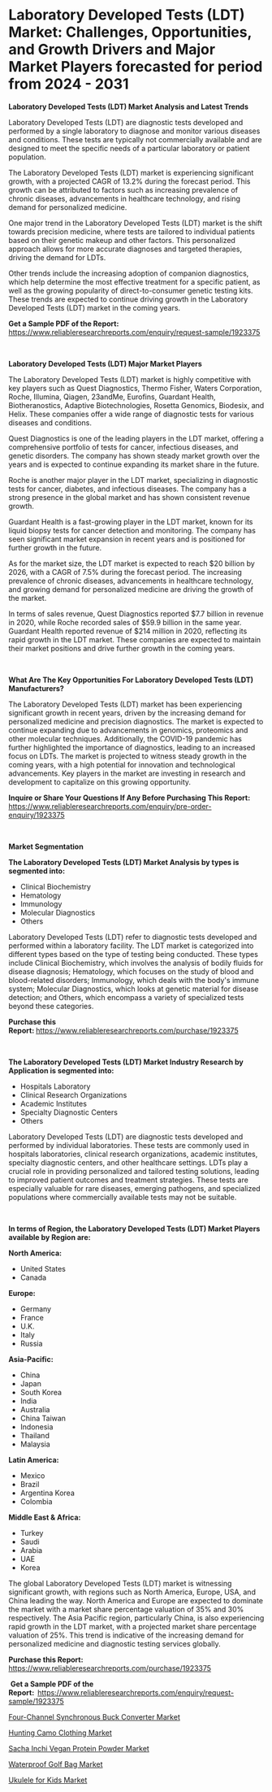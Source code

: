<p><h1>Laboratory Developed Tests (LDT) Market: Challenges, Opportunities, and Growth Drivers and Major Market Players forecasted for period from 2024 - 2031</h1></p><p><strong>Laboratory Developed Tests (LDT) Market Analysis and Latest Trends</strong></p>
<p><p>Laboratory Developed Tests (LDT) are diagnostic tests developed and performed by a single laboratory to diagnose and monitor various diseases and conditions. These tests are typically not commercially available and are designed to meet the specific needs of a particular laboratory or patient population.</p><p>The Laboratory Developed Tests (LDT) market is experiencing significant growth, with a projected CAGR of 13.2% during the forecast period. This growth can be attributed to factors such as increasing prevalence of chronic diseases, advancements in healthcare technology, and rising demand for personalized medicine.</p><p>One major trend in the Laboratory Developed Tests (LDT) market is the shift towards precision medicine, where tests are tailored to individual patients based on their genetic makeup and other factors. This personalized approach allows for more accurate diagnoses and targeted therapies, driving the demand for LDTs.</p><p>Other trends include the increasing adoption of companion diagnostics, which help determine the most effective treatment for a specific patient, as well as the growing popularity of direct-to-consumer genetic testing kits. These trends are expected to continue driving growth in the Laboratory Developed Tests (LDT) market in the coming years.</p></p>
<p><strong>Get a Sample PDF of the Report:&nbsp;</strong> <a href="https://www.reliableresearchreports.com/enquiry/request-sample/1923375">https://www.reliableresearchreports.com/enquiry/request-sample/1923375</a></p>
<p>&nbsp;</p>
<p><strong>Laboratory Developed Tests (LDT) Major Market Players</strong></p>
<p><p>The Laboratory Developed Tests (LDT) market is highly competitive with key players such as Quest Diagnostics, Thermo Fisher, Waters Corporation, Roche, Illumina, Qiagen, 23andMe, Eurofins, Guardant Health, Biotheranostics, Adaptive Biotechnologies, Rosetta Genomics, Biodesix, and Helix. These companies offer a wide range of diagnostic tests for various diseases and conditions.</p><p>Quest Diagnostics is one of the leading players in the LDT market, offering a comprehensive portfolio of tests for cancer, infectious diseases, and genetic disorders. The company has shown steady market growth over the years and is expected to continue expanding its market share in the future.</p><p>Roche is another major player in the LDT market, specializing in diagnostic tests for cancer, diabetes, and infectious diseases. The company has a strong presence in the global market and has shown consistent revenue growth.</p><p>Guardant Health is a fast-growing player in the LDT market, known for its liquid biopsy tests for cancer detection and monitoring. The company has seen significant market expansion in recent years and is positioned for further growth in the future.</p><p>As for the market size, the LDT market is expected to reach $20 billion by 2026, with a CAGR of 7.5% during the forecast period. The increasing prevalence of chronic diseases, advancements in healthcare technology, and growing demand for personalized medicine are driving the growth of the market.</p><p>In terms of sales revenue, Quest Diagnostics reported $7.7 billion in revenue in 2020, while Roche recorded sales of $59.9 billion in the same year. Guardant Health reported revenue of $214 million in 2020, reflecting its rapid growth in the LDT market. These companies are expected to maintain their market positions and drive further growth in the coming years.</p></p>
<p>&nbsp;</p>
<p><strong>What Are The Key Opportunities For Laboratory Developed Tests (LDT) Manufacturers?</strong></p>
<p><p>The Laboratory Developed Tests (LDT) market has been experiencing significant growth in recent years, driven by the increasing demand for personalized medicine and precision diagnostics. The market is expected to continue expanding due to advancements in genomics, proteomics and other molecular techniques. Additionally, the COVID-19 pandemic has further highlighted the importance of diagnostics, leading to an increased focus on LDTs. The market is projected to witness steady growth in the coming years, with a high potential for innovation and technological advancements. Key players in the market are investing in research and development to capitalize on this growing opportunity.</p></p>
<p><strong>Inquire or Share Your Questions If Any Before Purchasing This Report:</strong> <a href="https://www.reliableresearchreports.com/enquiry/pre-order-enquiry/1923375">https://www.reliableresearchreports.com/enquiry/pre-order-enquiry/1923375</a></p>
<p>&nbsp;</p>
<p><strong>Market Segmentation</strong></p>
<p><strong>The Laboratory Developed Tests (LDT) Market Analysis by types is segmented into:</strong></p>
<p><ul><li>Clinical Biochemistry</li><li>Hematology</li><li>Immunology</li><li>Molecular Diagnostics</li><li>Others</li></ul></p>
<p><p>Laboratory Developed Tests (LDT) refer to diagnostic tests developed and performed within a laboratory facility. The LDT market is categorized into different types based on the type of testing being conducted. These types include Clinical Biochemistry, which involves the analysis of bodily fluids for disease diagnosis; Hematology, which focuses on the study of blood and blood-related disorders; Immunology, which deals with the body's immune system; Molecular Diagnostics, which looks at genetic material for disease detection; and Others, which encompass a variety of specialized tests beyond these categories.</p></p>
<p><strong>Purchase this Report:&nbsp;</strong><a href="https://www.reliableresearchreports.com/purchase/1923375">https://www.reliableresearchreports.com/purchase/1923375</a></p>
<p>&nbsp;</p>
<p><strong>The Laboratory Developed Tests (LDT) Market Industry Research by Application is segmented into:</strong></p>
<p><ul><li>Hospitals Laboratory</li><li>Clinical Research Organizations</li><li>Academic Institutes</li><li>Specialty Diagnostic Centers</li><li>Others</li></ul></p>
<p><p>Laboratory Developed Tests (LDT) are diagnostic tests developed and performed by individual laboratories. These tests are commonly used in hospitals laboratories, clinical research organizations, academic institutes, specialty diagnostic centers, and other healthcare settings. LDTs play a crucial role in providing personalized and tailored testing solutions, leading to improved patient outcomes and treatment strategies. These tests are especially valuable for rare diseases, emerging pathogens, and specialized populations where commercially available tests may not be suitable.</p></p>
<p>&nbsp;</p>
<p><strong>In terms of Region, the Laboratory Developed Tests (LDT) Market Players available by Region are:</strong></p>
<p>
    <p> <strong> North America: </strong>
        <ul>
            <li>United States</li>
            <li>Canada</li>
        </ul>
        </p> 
    <p> <strong> Europe: </strong>
        <ul>
            <li>Germany</li>
            <li>France</li>
            <li>U.K.</li>
            <li>Italy</li>
            <li>Russia</li>
        </ul>
        </p> 
    <p> <strong> Asia-Pacific: </strong>
        <ul>
            <li>China</li>
            <li>Japan</li>
            <li>South Korea</li>
            <li>India</li>
            <li>Australia</li>
            <li>China Taiwan</li>
            <li>Indonesia</li>
            <li>Thailand</li>
            <li>Malaysia</li>
        </ul>
        </p> 
    <p> <strong> Latin America: </strong>
        <ul>
            <li>Mexico</li>
            <li>Brazil</li>
            <li>Argentina Korea</li>
            <li>Colombia</li>
        </ul>
        </p> 
    <p> <strong> Middle East & Africa: </strong>
        <ul>
            <li>Turkey</li>
            <li>Saudi</li>
            <li>Arabia</li>
            <li>UAE</li>
            <li>Korea</li>
        </ul>
    </p>
    </p>
<p><p>The global Laboratory Developed Tests (LDT) market is witnessing significant growth, with regions such as North America, Europe, USA, and China leading the way. North America and Europe are expected to dominate the market with a market share percentage valuation of 35% and 30% respectively. The Asia Pacific region, particularly China, is also experiencing rapid growth in the LDT market, with a projected market share percentage valuation of 25%. This trend is indicative of the increasing demand for personalized medicine and diagnostic testing services globally.</p></p>
<p><strong>Purchase this Report: </strong><a href="https://www.reliableresearchreports.com/purchase/1923375">https://www.reliableresearchreports.com/purchase/1923375</a></p>
<p>&nbsp;<strong>Get a Sample PDF of the Report:&nbsp;&nbsp;</strong><a href="https://www.reliableresearchreports.com/enquiry/request-sample/1923375">https://www.reliableresearchreports.com/enquiry/request-sample/1923375</a></p>
<p><strong></strong></p>
<p><p><a href="https://scarlet-rocket-c63.notion.site/Four-Channel-Synchronous-Buck-Converter-Market-Offer-Valuable-Insights-into-Market-Size-Market-Shar-38c4ecb75cfd4b70ab5405014c2cc79c">Four-Channel Synchronous Buck Converter Market</a></p><p><a href="https://view.publitas.com/reportprime-1/hunting-camo-clothing-market-research-report-forecasted-for-period-from-2024-2031-by-market-type-market-application-and-region/">Hunting Camo Clothing Market</a></p><p><a href="https://zircon-bluebell-299.notion.site/Sacha-Inchi-Vegan-Protein-Powder-Market-Size-Market-Share-and-Global-Market-Analysis-Report-2024--7dfad5914752469b867c27f439b76b91">Sacha Inchi Vegan Protein Powder Market</a></p><p><a href="https://view.publitas.com/reportprime-1/waterproof-golf-bag-market-size-growth-and-forecast-from-2024-2031/">Waterproof Golf Bag Market</a></p><p><a href="https://fearless-okapi-6c8.notion.site/Ukulele-for-Kids-Market-Size-and-Examines-its-Market-Scope-with-a-Primary-Focus-on-Growth-Opportun-4b4f05ea0f2e41f59beeb6f08fefb70f">Ukulele for Kids Market</a></p></p>